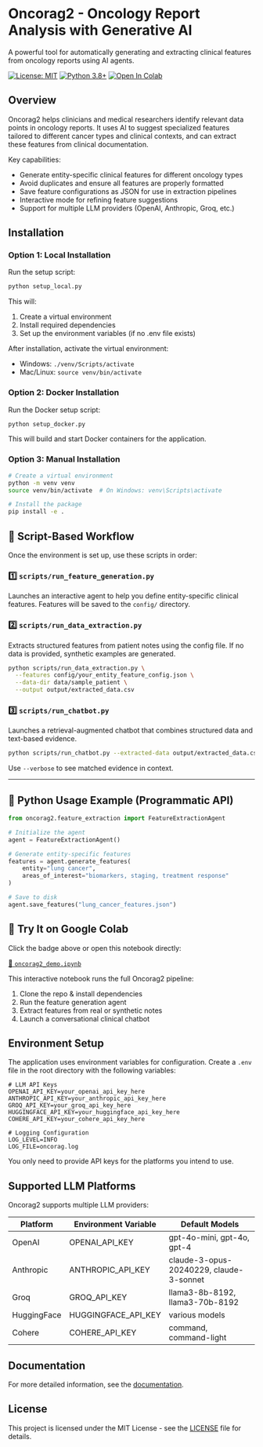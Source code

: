 # Oncorag2 - Oncology Report Analysis with Generative AI

A powerful tool for automatically generating and extracting clinical features from oncology reports using AI agents.

[![License: MIT](https://img.shields.io/badge/License-MIT-yellow.svg)](https://opensource.org/licenses/MIT)
[![Python 3.8+](https://img.shields.io/badge/python-3.8+-blue.svg)](https://www.python.org/downloads/)
[![Open In Colab](https://colab.research.google.com/assets/colab-badge.svg)](https://colab.research.google.com/github/pgsalome/oncorag/blob/main/notebooks/oncorag2_demo.ipynb)

## Overview

Oncorag2 helps clinicians and medical researchers identify relevant data points in oncology reports. It uses AI to suggest specialized features tailored to different cancer types and clinical contexts, and can extract these features from clinical documentation.

Key capabilities:
- Generate entity-specific clinical features for different oncology types
- Avoid duplicates and ensure all features are properly formatted
- Save feature configurations as JSON for use in extraction pipelines
- Interactive mode for refining feature suggestions
- Support for multiple LLM providers (OpenAI, Anthropic, Groq, etc.)

## Installation

### Option 1: Local Installation

Run the setup script:

```bash
python setup_local.py
```

This will:
1. Create a virtual environment
2. Install required dependencies
3. Set up the environment variables (if no .env file exists)

After installation, activate the virtual environment:
- Windows: `./venv/Scripts/activate`
- Mac/Linux: `source venv/bin/activate`

### Option 2: Docker Installation

Run the Docker setup script:

```bash
python setup_docker.py
```

This will build and start Docker containers for the application.

### Option 3: Manual Installation

```bash
# Create a virtual environment
python -m venv venv
source venv/bin/activate  # On Windows: venv\Scripts\activate

# Install the package
pip install -e .
```

## 🔧 Script-Based Workflow

Once the environment is set up, use these scripts in order:

### 1️⃣ `scripts/run_feature_generation.py`
Launches an interactive agent to help you define entity-specific clinical features. Features will be saved to the `config/` directory.

### 2️⃣ `scripts/run_data_extraction.py`
Extracts structured features from patient notes using the config file. If no data is provided, synthetic examples are generated.

```bash
python scripts/run_data_extraction.py \
  --features config/your_entity_feature_config.json \
  --data-dir data/sample_patient \
  --output output/extracted_data.csv
```

### 3️⃣ `scripts/run_chatbot.py`
Launches a retrieval-augmented chatbot that combines structured data and text-based evidence.

```bash
python scripts/run_chatbot.py --extracted-data output/extracted_data.csv
```

Use `--verbose` to see matched evidence in context.

---

## 🧪 Python Usage Example (Programmatic API)

```python
from oncorag2.feature_extraction import FeatureExtractionAgent

# Initialize the agent
agent = FeatureExtractionAgent()

# Generate entity-specific features
features = agent.generate_features(
    entity="lung cancer",
    areas_of_interest="biomarkers, staging, treatment response"
)

# Save to disk
agent.save_features("lung_cancer_features.json")
```

## 🧠 Try It on Google Colab

Click the badge above or open this notebook directly:

[📓 `oncorag2_demo.ipynb`](https://colab.research.google.com/github/pgsalome/oncorag/blob/main/notebooks/oncorag2_demo.ipynb)

This interactive notebook runs the full Oncorag2 pipeline:
1. Clone the repo & install dependencies
2. Run the feature generation agent
3. Extract features from real or synthetic notes
4. Launch a conversational clinical chatbot

## Environment Setup

The application uses environment variables for configuration. Create a `.env` file in the root directory with the following variables:

```
# LLM API Keys
OPENAI_API_KEY=your_openai_api_key_here
ANTHROPIC_API_KEY=your_anthropic_api_key_here
GROQ_API_KEY=your_groq_api_key_here
HUGGINGFACE_API_KEY=your_huggingface_api_key_here
COHERE_API_KEY=your_cohere_api_key_here

# Logging Configuration
LOG_LEVEL=INFO
LOG_FILE=oncorag.log
```

You only need to provide API keys for the platforms you intend to use.

## Supported LLM Platforms

Oncorag2 supports multiple LLM providers:

| Platform     | Environment Variable     | Default Models                            |
|--------------|--------------------------|--------------------------------------------|
| OpenAI       | OPENAI_API_KEY           | gpt-4o-mini, gpt-4o, gpt-4                 |
| Anthropic    | ANTHROPIC_API_KEY        | claude-3-opus-20240229, claude-3-sonnet   |
| Groq         | GROQ_API_KEY             | llama3-8b-8192, llama3-70b-8192           |
| HuggingFace  | HUGGINGFACE_API_KEY      | various models                            |
| Cohere       | COHERE_API_KEY           | command, command-light                    |

## Documentation

For more detailed information, see the [documentation](docs/usage.md).

## License

This project is licensed under the MIT License - see the [LICENSE](LICENSE) file for details.